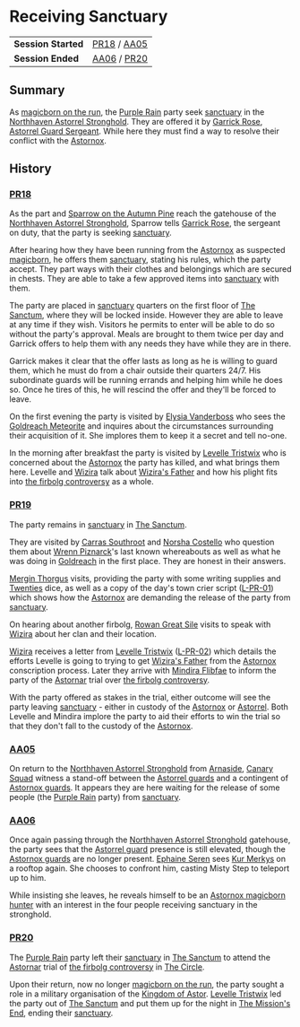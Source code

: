 # Receiving Sanctuary

|||
| --- | --- |
| **Session Started** | [PR18](../../sessions/PR18.md) / [AA05](../../sessions/AA05.md) | storyline.2
| **Session Ended** | [AA06](../../sessions/AA06.md) / [PR20](../../sessions/PR20.md) |

## Summary

As [magicborn on the run](magicborn-on-the-run.md), the [Purple Rain](../../campaigns/C1-purple-rain.md) party seek [sanctuary](../../organisations/government/astorrel/sanctuary.md) in the [Northhaven Astorrel Stronghold](../../places/strongholds/northhaven-astorrel-stronghold.md). They are offered it by [Garrick Rose](../../characters/garrick-rose.md), [Astorrel Guard Sergeant](../../organisations/government/astorrel/ranks/astorrel-guard-sergeant.md). While here they must find a way to resolve their conflict with the [Astornox](../../organisations/government/astornox/astornox.md).

## History

### [PR18](../../sessions/PR18.md)

As the part and [Sparrow on the Autumn Pine](../../characters/sparrow-on-the-autumn-pine.md) reach the gatehouse of the [Northhaven Astorrel Stronghold](../../places/strongholds/northhaven-astorrel-stronghold.md), Sparrow tells [Garrick Rose](../../characters/garrick-rose.md), the sergeant on duty, that the party is seeking [sanctuary](../../organisations/government/astorrel/sanctuary.md).

After hearing how they have been running from the [Astornox](../../organisations/government/astornox/astornox.md) as suspected [magicborn](../../civilisations/kingdom-of-astor/magicborn.md), he offers them [sanctuary](../../organisations/government/astorrel/sanctuary.md), stating his rules, which the party accept. They part ways with their clothes and belongings which are secured in chests. They are able to take a few approved items into [sanctuary](../../organisations/government/astorrel/sanctuary.md) with them.

The party are placed in [sanctuary](../../organisations/government/astorrel/sanctuary.md) quarters on the first floor of [The Sanctum](../../places/buildings/the-sanctum.md), where they will be locked inside. However they are able to leave at any time if they wish. Visitors he permits to enter will be able to do so without the party's approval. Meals are brought to them twice per day and Garrick offers to help them with any needs they have while they are in there.

Garrick makes it clear that the offer lasts as long as he is willing to guard them, which he must do from a chair outside their quarters 24/7. His subordinate guards will be running errands and helping him while he does so. Once he tires of this, he will rescind the offer and they'll be forced to leave.

On the first evening the party is visited by [Elysia Vanderboss](../../characters/elysia-vanderboss.md) who sees the [Goldreach Meteorite](../../items/meteoric/meteorites/goldreach-meteorite.md) and inquires about the circumstances surrounding their acquisition of it. She implores them to keep it a secret and tell no-one.

In the morning after breakfast the party is visited by [Levelle Tristwix](../../characters/levelle-tristwix.md) who is concerned about the [Astornox](../../organisations/government/astornox/astornox.md) the party has killed, and what brings them here. Levelle and [Wizira](../../characters/wizira.md) talk about [Wizira's Father](../../characters/wiziras-father.md) and how his plight fits into [the firbolg controversy](the-firbolg-controversy.md) as a whole.

### [PR19](../../sessions/PR19.md)

The party remains in [sanctuary](../../organisations/government/astorrel/sanctuary.md) in [The Sanctum](../../places/buildings/the-sanctum.md).

They are visited by [Carras Southroot](../../characters/carras-southroot.md) and [Norsha Costello](../../characters/norsha-costello.md) who question them about [Wrenn Piznarck](../../characters/wrenn-piznarck.md)'s last known whereabouts as well as what he was doing in [Goldreach](../../civilisations/kingdom-of-astor/SETTLEMENTS/GOLDREACH/README.md) in the first place. They are honest in their answers.

[Mergin Thorgus](../../characters/mergin-thorgus.md) visits, providing the party with some writing supplies and [Twenties](../../mechanics/roleplay/games/twenties.md) dice, as well as a copy of the day's town crier script ([L-PR-01](../../letters/L-PR-01.md)) which shows how the [Astornox](../../organisations/government/astornox/astornox.md) are demanding the release of the party from [sanctuary](../../organisations/government/astorrel/sanctuary.md).

On hearing about another firbolg, [Rowan Great Sile](../../characters/rowan-great-sile.md) visits to speak with [Wizira](../../characters/wizira.md) about her clan and their location.

[Wizira](../../characters/wizira.md) receives a letter from [Levelle Tristwix](../../characters/levelle-tristwix.md) ([L-PR-02](../../letters/L-PR-02.md)) which details the efforts Levelle is going to trying to get [Wizira's Father](../../characters/wiziras-father.md) from the [Astornox](../../organisations/government/astornox/astornox.md) conscription process. Later they arrive with [Mindira Flibfae](../../characters/mindira-flibfae.md) to inform the party of the [Astornar](../../organisations/government/astornar.md) trial over [the firbolg controversy](the-firbolg-controversy.md).

With the party offered as stakes in the trial, either outcome will see the party leaving [sanctuary](../../organisations/government/astorrel/sanctuary.md) - either in custody of the [Astornox](../../organisations/government/astornox/astornox.md) or [Astorrel](../../organisations/government/astorrel/astorrel.md). Both Levelle and Mindira implore the party to aid their efforts to win the trial so that they don't fall to the custody of the [Astornox](../../organisations/government/astornox/astornox.md).

### [AA05](../../sessions/AA05.md)

On return to the [Northhaven Astorrel Stronghold](../../places/strongholds/northhaven-astorrel-stronghold.md) from [Arnaside](../../places/villages/arnaside.md), [Canary Squad](../../organisations/government/astorrel/squads/canary-squad.md) witness a stand-off between the [Astorrel guards](../../organisations/government/astorrel/ranks/astorrel-guard.md) and a contingent of [Astornox guards](../../organisations/government/astornox/ranks/astornox-guard.md). It appears they are here waiting for the release of some people (the [Purple Rain](../../campaigns/C1-purple-rain.md) party) from [sanctuary](../../organisations/government/astorrel/sanctuary.md).

### [AA06](../../sessions/AA06.md)

Once again passing through the [Northhaven Astorrel Stronghold](../../places/strongholds/northhaven-astorrel-stronghold.md) gatehouse, the party sees that the [Astorrel guard](../../organisations/government/astorrel/ranks/astorrel-guard.md) presence is still elevated, though the [Astornox guards](../../organisations/government/astornox/ranks/astornox-guard.md) are no longer present. [Ephaine Seren](../../characters/ephaine-seren.md) sees [Kur Merkys](../../characters/kur-merkys.md) on a rooftop again. She chooses to confront him, casting Misty Step to teleport up to him.

While insisting she leaves, he reveals himself to be an [Astornox magicborn hunter](../../organisations/government/astornox/ranks/astornox-magicborn-hunter.md) with an interest in the four people receiving sanctuary in the stronghold.

### [PR20](../../sessions/PR20.md)

The [Purple Rain](../../campaigns/C1-purple-rain.md) party left their [sanctuary](../../organisations/government/astorrel/sanctuary.md) in [The Sanctum](../../places/buildings/the-sanctum.md) to attend the [Astornar](../../organisations/government/astornar.md) trial of [the firbolg controversy](the-firbolg-controversy.md) in [The Circle](../../places/buildings/the-circle.md).

Upon their return, now no longer [magicborn on the run](magicborn-on-the-run.md), the party sought a role in a military organisation of the [Kingdom of Astor](../../civilisations/kingdom-of-astor/kingdom-of-astor.md). [Levelle Tristwix](../../characters/levelle-tristwix.md) led the party out of [The Sanctum](../../places/buildings/the-sanctum.md) and put them up for the night in [The Mission's End](../../places/buildings/inns-taverns/the-missions-end.md), ending their [sanctuary](../../organisations/government/astorrel/sanctuary.md).
